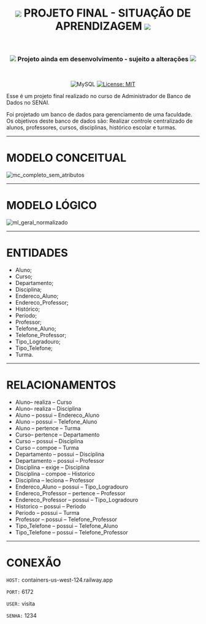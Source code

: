 <h1 align='center'>
  <img src="https://icongr.am/material/database.svg?size=30&color=127369">
  PROJETO FINAL - SITUAÇÃO DE APRENDIZAGEM
  <img src="https://icongr.am/material/database.svg?size=30&color=127369">
</h1>

</br>

<h3 align='center'>
  <img src="https://icongr.am/material/alert-circle.svg?size=25&color=127369">
  Projeto ainda em desenvolvimento - sujeito a alterações
  <img src="https://icongr.am/material/alert-circle.svg?size=25&color=127369">
</h3>

</br>

<div align='center'>

  ![MySQL](https://img.shields.io/badge/mysql-127369.svg?style=for-the-badge&logo=mysql&logoColor=white)
  [![License: MIT](https://img.shields.io/badge/License-MIT-127369.svg?style=for-the-badge)](https://opensource.org/licenses/MIT)

</div>

Esse é um projeto final realizado no curso de Administrador de Banco de Dados no SENAI.

Foi projetado um banco de dados para gerenciamento de uma faculdade. Os objetivos deste banco de dados são: Realizar controle centralizado de alunos, professores, cursos, disciplinas, histórico escolar e turmas.

---

# MODELO CONCEITUAL

![mc_completo_sem_atributos](https://user-images.githubusercontent.com/107576199/232987853-056fd87f-553c-4b8e-afa6-afc1a14eeefe.png)

---

# MODELO LÓGICO

![ml_geral_normalizado](https://user-images.githubusercontent.com/107576199/232988475-1aa70e65-c26c-426e-85cf-1933a276ebe4.png)

---

# ENTIDADES

- Aluno;
- Curso;
- Departamento;
- Disciplina;
- Endereco_Aluno;
- Endereco_Professor;
- Histórico;
- Período;
- Professor;
- Telefone_Aluno;
- Telefone_Professor;
- Tipo_Logradouro;
- Tipo_Telefone;
- Turma.

---

# RELACIONAMENTOS

-	Aluno– realiza – Curso
-	Aluno– realiza – Disciplina
-	Aluno – possui – Endereco_Aluno
-	Aluno – possui – Telefone_Aluno
-	Aluno – pertence – Turma
-	Curso– pertence – Departamento
-	Curso – possui – Disciplina
-	Curso – compoe – Turma
-	Departamento – possui – Disciplina
-	Departamento – possui – Professor
-	Disciplina – exige – Disciplina
-	Disciplina – compoe – Historico
-	Disciplina – leciona – Professor
-	Endereco_Aluno – possui – Tipo_Logradouro
-	Endereco_Professor – pertence – Professor
-	Endereco_Professor – possui – Tipo_Logradouro
-	Historico – possui – Periodo
-	Periodo – possui – Turma
-	Professor – possui – Telefone_Professor
-	Tipo_Telefone – possui – Telefone_Aluno
-	Tipo_Telefone – possui – Telefone_Professor

---

# CONEXÃO

`HOST:` containers-us-west-124.railway.app

`PORT:` 6172

`USER:` visita

`SENHA:` 1234











